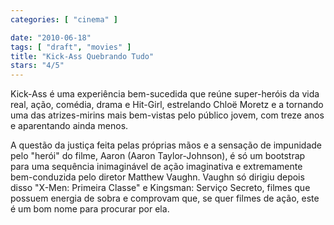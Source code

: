 ```yaml
---
categories: [ "cinema" ]

date: "2010-06-18"
tags: [ "draft", "movies" ]
title: "Kick-Ass Quebrando Tudo"
stars: "4/5"
---
```

Kick-Ass é uma experiência bem-sucedida que reúne super-heróis da vida real, ação, comédia, drama e Hit-Girl, estrelando Chloë Moretz e a tornando uma das atrizes-mirins mais bem-vistas pelo público jovem, com treze anos e aparentando ainda menos.

A questão da justiça feita pelas próprias mãos e a sensação de impunidade pelo "herói" do filme, Aaron (Aaron Taylor-Johnson), é só um bootstrap para uma sequência inimaginável de ação imaginativa e extremamente bem-conduzida pelo diretor Matthew Vaughn. Vaughn só dirigiu depois disso "X-Men: Primeira Classe" e Kingsman: Serviço Secreto, filmes que possuem energia de sobra e comprovam que, se quer filmes de ação, este é um bom nome para procurar por ela.
